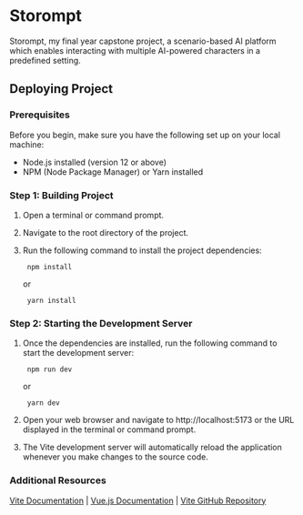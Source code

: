# Storompt

Storompt, my final year capstone project, a scenario-based AI platform which enables interacting with multiple AI-powered characters in a predefined setting.

## Deploying Project

### Prerequisites
Before you begin, make sure you have the following set up on your local machine:

- Node.js installed (version 12 or above)
- NPM (Node Package Manager) or Yarn installed

### Step 1: Building Project
1. Open a terminal or command prompt.

2. Navigate to the root directory of the project.

3. Run the following command to install the project dependencies:

		npm install

	or
	
		yarn install

### Step 2: Starting the Development Server
1. Once the dependencies are installed, run the following command to start the development server:

		npm run dev
		
	or
	
		yarn dev

2. Open your web browser and navigate to http://localhost:5173 or the URL displayed in the terminal or command prompt.

3. The Vite development server will automatically reload the application whenever you make changes to the source code.

### Additional Resources
[Vite Documentation](https://vitejs.dev/)
|
[Vue.js Documentation](https://vuejs.org/)
|
[Vite GitHub Repository](https://github.com/vitejs/vite)
